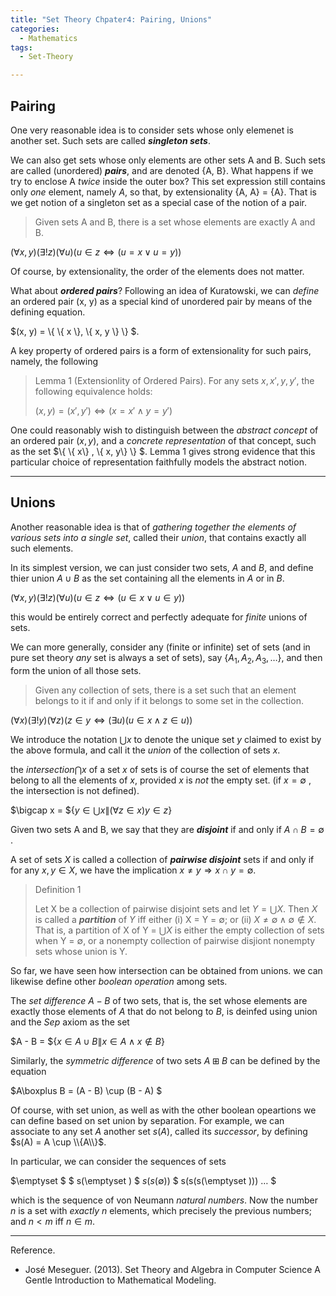 ```yaml
---
title: "Set Theory Chpater4: Pairing, Unions"
categories:
  - Mathematics
tags:
  - Set-Theory

---
```


## Pairing

 One very reasonable idea is to consider sets whose only elemenet is another set. Such sets are called ***singleton sets***.

We can also get sets whose only elements are other sets A and B. Such sets are called (unordered) ***pairs***, and are denoted {A, B}. What happens if we try to enclose A *twice* inside the outer box? This set expression still contains only *one* element, namely *A*, so that, by extensionality {A, A} = {A}. That is we get notion of a singleton set as a special case of the notion of a pair.

> Given sets A and B, there is a set whose elements are exactly A and B.

$(\forall x, y)(\exists !z)(\forall u)(u\in z \Leftrightarrow (u = x \vee u = y))$

Of course, by extensionality, the order of the elements does not matter.

What about ***ordered pairs***? Following an idea of Kuratowski, we can *define* an ordered pair (x, y) as a special kind of unordered pair by means of the defining equation.

$(x, y) =  \\{  \\{ x  \\},  \\{ x, y  \\}  \\} $.

A key property of ordered pairs is a form of extensionality for such pairs, namely, the following

> Lemma 1 (Extensionlity of Ordered Pairs). For any sets $x, x', y, y'$, the following equivalence holds:
>
> $(x, y) = (x', y') \Leftrightarrow (x = x' \wedge y = y')$

One could reasonably wish to distinguish between the *abstract concept* of an ordered pair $(x, y)$, and a *concrete representation* of that concept, such as the set $\\{ \\{ x\\} , \\{ x, y\\} \\} $. Lemma 1 gives strong evidence that this particular choice of representation faithfully models the abstract notion.

---

## Unions

Another reasonable idea is that of *gathering together the elements of various sets into a single set*, called their *union*, that contains exactly all such elements.

In its simplest version, we can just consider two sets, *A* and *B*, and define thier union $A\cup B$ as the set containing all the elements in $A$ or in $B$.

$(\forall x, y)(\exists !z)(\forall u)(u\in z \Leftrightarrow (u\in x \vee u\in y))$

this would be entirely correct and perfectly adequate for *finite* unions of sets.

We can more generally, consider any (finite or infinite) set of sets (and in pure set theory *any* set is always a set of sets), say {$A_1, A_2, A_3, …$}, and then form the union of all those sets.

> Given any collection of sets, there is a set such that an element belongs to it if and only if it belongs to some set in the collection.

$(\forall x)(\exists !y)(\forall z)(z\in y \Leftrightarrow (\exists u)(u\in x \wedge z\in u))$

We introduce the notation $\bigcup x$ to denote the unique set *y* claimed to exist by the above formula, and call it the *union* of the collection of sets *x*.

the $intersection \bigcap x$ of a set $x$ of sets is of course the set of elements that belong to all the elements of $x$, provided $x$ is *not* the empty set. (if $x = \emptyset$ , the intersection is not defined).

$\bigcap x = ${$y\in \bigcup x \| (\forall z \in x) y \in z$}

Given two sets A and B, we say that they are ***disjoint*** if and only if $A\cap B = \emptyset$ .

A set of sets $X$ is called a collection of ***pairwise disjoint*** sets if and only if for any $x, y \in X$, we have the implication $x\neq y \Rightarrow x\cap y = \emptyset$.

> Definition 1
>
> Let X be a collection of pairwise disjoint sets and let $Y = \bigcup X$. Then $X$ is called a ***partition*** of $Y$ iff either (i) X = Y = $\emptyset$; or (ii) $X\neq \emptyset \wedge \emptyset \notin X$. That is, a partition of X of Y = $\bigcup X$ is either the empty collection of sets when Y = $\emptyset$, or a nonempty collection of pairwise disjiont nonempty sets whose union is Y.



So far, we have seen how intersection can be obtained from unions. we can likewise define other *boolean operation* among sets.

The *set difference* $A-B$ of two sets, that is, the set whose elements are exactly those elements of $A$ that do not belong to $B$, is deinfed using union and the *Sep* axiom as the set

$A - B = ${$x\in A\cup B \| x\in A \wedge x\notin B$}

Similarly, the *symmetric difference* of two sets $A \boxplus B$ can be defined by the equation

$A\boxplus B = (A - B) \cup (B - A) $

Of course, with set union, as well as with the other boolean opeartions we can define based on set union by separation. For example, we can associate to any set $A$ another set $s(A)$, called its *successor*, by defining $s(A) = A \cup \\{A\\}$.

In particular, we can consider the sequences of sets

$\emptyset   $          $    s(\emptyset ) $          $s(s(\emptyset ))$           $     s(s(s(\emptyset ))) … $

 which is the sequence of von Neumann *natural numbers*. Now the number *n* is a set with *exactly* $n$ elements, which precisely the previous numbers; and $n < m$ iff $n\in m$.

---

Reference.

* José Meseguer. (2013). Set Theory and Algebra in Computer Science A Gentle Introduction to Mathematical Modeling.
